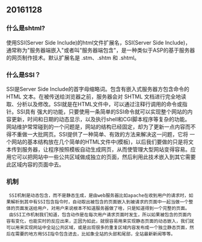 ## 20161128
### 什么是shtml?
   使用SSI(Server Side Include)的html文件扩展名，SSI(Server Side Include)，通常称为"服务器端嵌入"或者叫"服务器端包含"，是一种类似于ASP的基于服务器的网页制作技术。默认扩展名是 .stm、.shtm 和 .shtml。
### 什么是SSI？
SSI是Server Side Include的首字母缩略词。包含有嵌入式服务器方包含命令的 HTML 文本。在被传送给浏览器之前，服务器会对 SHTML 文档进行完全地读取、分析以及修改。SSI就是在HTML文件中，可以通过注释行调用的命令或指针。SSI具有 强大的功能，只要使用一条简单的SSI命令就可以实现整个网站的内容更新，时间和日期的动态显示，以及执行shell和CGI脚本程序等复杂的功能。 网站维护常常碰到的一个问题是，网站的结构已经固定，却为了更新一点内容而不得不重做一大批网页。SSI提供了一种简单、有效的方法来解决这一问题，它将 一个网站的基本结构放在几个简单的HTML文件中(模板)，以后我们要做的只是将文本传到服务器，让程序按照模板自动生成网页，从而使管理大型网站变得容易。应用它可以把网站中一些公共区域做成独立的页面，然后利用此技术嵌入到其它需要此区域内容的页面中去。 

### 机制
     SSI机制是动态包含，而不是静态生成，是由web服务器比如apache在收到用户的请求时，如果解析到其中有SSI包含指令时，自动取出被包含的页面嵌入到被请求的页面中一起当做一个整体的页面发送给用户，对用户来说根本不知道服务器做了啥，只是知道得到一个完整的页面。 
     由SSI工作机制我们知道，包含动作是在每次用户请求页面时发生，所以如果被包含的页面内容有变化，也能实时的反应出来，正因为如此，就很容易用来实现静态页面的动态嵌入，我们就可以用来实现网站中全站公共区域，或是出现很多的重复区域内容发布成一个独立静态页面，然后在需要的地方用SSI指令包含进去，比如象全站的头部和尾部，全站最新新闻等等。

